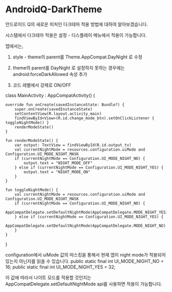 # AndroidQ-DarkTheme

안드로이드 Q의 새로운 피처인 다크테마 적용 방법에 대하여 알아보겠습니다.

시스템에서 다크테마 적용은 설정 - 디스플레이 메뉴에서 적용이 가능합니다.

앱에서는,

1. style - theme의 parent를 Theme.AppCompat.DayNight 로 수정

    <style name="AppTheme" parent="Theme.AppCompat.DayNight">
        <!-- Customize your theme here. -->
        <item name="colorPrimary">@color/colorPrimary</item>
        <item name="colorPrimaryDark">@color/colorPrimaryDark</item>
        <item name="colorAccent">@color/colorAccent</item>
    </style>


2. theme의 parent를 DayNight 로 설정하지 못하는 경우에는 android:forceDarkAllowed 속성 추가

    <style name="AppTheme" parent="Theme.AppCompat.Light.DarkActionBar">
        <!-- Customize your theme here. -->
        <item name="colorPrimary">@color/colorPrimary</item>
        <item name="colorPrimaryDark">@color/colorPrimaryDark</item>
        <item name="colorAccent">@color/colorAccent</item>
        <item name="android:forceDarkAllowed">true</item>
    </style>


3. 코드 레벨에서 강제로 ON/OFF 

class MainActivity : AppCompatActivity() {

    override fun onCreate(savedInstanceState: Bundle?) {
        super.onCreate(savedInstanceState)
        setContentView(R.layout.activity_main)
        findViewById<View>(R.id.change_mode_btn).setOnClickListener { toggleNightMode() }
        renderModeState()
    }

    fun renderModeState() {
        var output: TextView = findViewById(R.id.output_tv)
        val currentNightMode = resources.configuration.uiMode and Configuration.UI_MODE_NIGHT_MASK
        if (currentNightMode == Configuration.UI_MODE_NIGHT_NO) {
            output.text = "NIGHT_MODE_OFF"
        } else if (currentNightMode == Configuration.UI_MODE_NIGHT_YES) {
            output.text = "NIGHT_MODE_ON"
        }
    }

    fun toggleNightMode() {
        val currentNightMode = resources.configuration.uiMode and Configuration.UI_MODE_NIGHT_MASK
        if (currentNightMode == Configuration.UI_MODE_NIGHT_NO) {
            AppCompatDelegate.setDefaultNightMode(AppCompatDelegate.MODE_NIGHT_YES)
        } else if (currentNightMode == Configuration.UI_MODE_NIGHT_YES) {
            AppCompatDelegate.setDefaultNightMode(AppCompatDelegate.MODE_NIGHT_NO)
        }
    }
}

configuration에서 uiMode 값의 마스킹을 통해서 현재 앱이 night mode가 적용되어있는지 아닌지를 읽을 수 있습니다.
public static final int UI_MODE_NIGHT_NO = 16;
public static final int UI_MODE_NIGHT_YES = 32;

이 값에 따라서 나이트 모드를 적용할 것인지는 AppCompatDelegate.setDefaultNightMode api를 사용하면 적용이 가능합니다.
